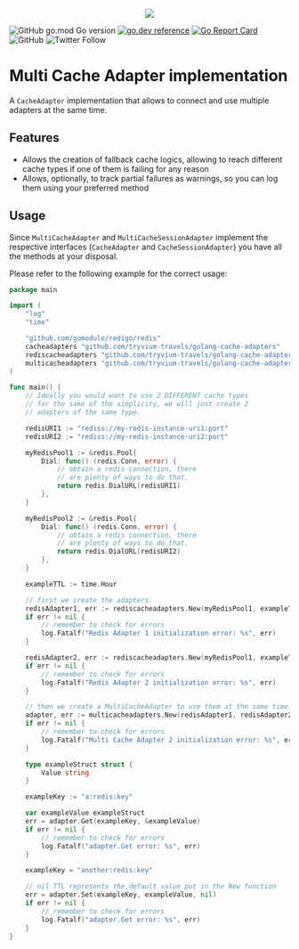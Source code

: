 <p align="center"><img src="https://res.cloudinary.com/tryvium/image/upload/v1551645701/company/logo-circle.png"/></p>

![GitHub go.mod Go version](https://img.shields.io/github/go-mod/go-version/tryvium-travels/golang-cache-adapters?style=flat-square)
[![go.dev reference](https://img.shields.io/badge/go.dev-reference-007d9c?logo=go&logoColor=white&style=flat-square)](https://pkg.go.dev/github.com/tryvium-travels/golang-cache-adapters)
[![Go Report Card](https://goreportcard.com/badge/github.com/saniales/golang-crypto-trading-bot?style=flat-square)](https://goreportcard.com/report/github.com/tryvium-travels/golang-cache-adapters)
![GitHub](https://img.shields.io/github/license/tryvium-travels/golang-cache-adapters?style=flat-square)
![Twitter Follow](https://img.shields.io/twitter/follow/tryviumtravels?style=social)

# Multi Cache Adapter implementation
A `CacheAdapter` implementation that allows to connect and use multiple adapters at the same time.

## Features

- Allows the creation of fallback cache logics, allowing to reach different cache types if one of them is failing for any reason
- Allows, optionally, to track partial failures as warnings, so you can log them using your preferred method

## Usage

Since `MultiCacheAdapter` and `MultiCacheSessionAdapter` implement the respective interfaces (`CacheAdapter` and `CacheSessionAdapter`) you have all the methods at your disposal.

Please refer to the following example for the correct usage:

``` go
package main

import (
	"log"
	"time"

	"github.com/gomodule/redigo/redis"
	cacheadapters "github.com/tryvium-travels/golang-cache-adapters"
	rediscacheadapters "github.com/tryvium-travels/golang-cache-adapters/redis"
    multicacheadapters "github.com/tryvium-travels/golang-cache-adapters/multicache"
)

func main() {
    // Ideally you would want to use 2 DIFFERENT cache types
    // for the sake of the simplicity, we will just create 2
    // adapters of the same type.

	redisURI1 := "rediss://my-redis-instance-uri1:port"
    redisURI2 := "rediss://my-redis-instance-uri2:port"

	myRedisPool1 := &redis.Pool{
		Dial: func() (redis.Conn, error) {
			// obtain a redis connection, there
			// are plenty of ways to do that.
			return redis.DialURL(redisURI1)
		},
	}

    myRedisPool2 := &redis.Pool{
		Dial: func() (redis.Conn, error) {
			// obtain a redis connection, there
			// are plenty of ways to do that.
			return redis.DialURL(redisURI2)
		},
	}

	exampleTTL := time.Hour

    // first we create the adapters.
	redisAdapter1, err := rediscacheadapters.New(myRedisPool1, exampleTTL)
	if err != nil {
		// remember to check for errors
		log.Fatalf("Redis Adapter 1 initialization error: %s", err)
	}

    redisAdapter2, err := rediscacheadapters.New(myRedisPool1, exampleTTL)
	if err != nil {
		// remember to check for errors
		log.Fatalf("Redis Adapter 2 initialization error: %s", err)
	}

    // then we create a MultiCacheAdapter to use them at the same time.
    adapter, err := multicacheadapters.New(redisAdapter1, redisAdapter2)
    if err != nil {
		// remember to check for errors
		log.Fatalf("Multi Cache Adapter 2 initialization error: %s", err)
	}

	type exampleStruct struct {
		Value string
	}

	exampleKey := "a:redis:key"

	var exampleValue exampleStruct
	err = adapter.Get(exampleKey, &exampleValue)
	if err != nil {
		// remember to check for errors
		log.Fatalf("adapter.Get error: %s", err)
	}

	exampleKey = "another:redis:key"

	// nil TTL represents the default value put in the New function
	err = adapter.Set(exampleKey, exampleValue, nil)
	if err != nil {
		// remember to check for errors
		log.Fatalf("adapter.Get error: %s", err)
	}
}
```
